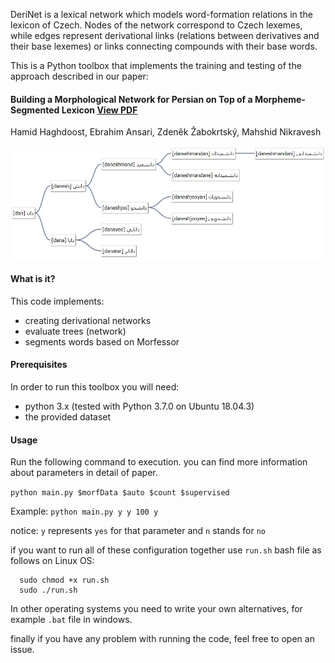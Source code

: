 
DeriNet is a lexical network which models word-formation relations in the lexicon of Czech. Nodes of the network correspond to Czech lexemes, while edges represent derivational links (relations between derivatives and their base lexemes) or links connecting compounds with their base words.

This is a Python toolbox that implements the training and testing of the approach described in our paper:
#### Building a Morphological Network for Persian on Top of a Morpheme-Segmented Lexicon [View PDF](https://www.aclweb.org/anthology/W19-8511.pdf)
Hamid Haghdoost, Ebrahim Ansari, Zdeněk Žabokrtský, Mahshid Nikravesh

![A sample tree](https://github.com/tuytoosh/derinet_fa/blob/master/images/tree.jpeg)

#### What is it?
This code implements:
* creating derivational networks
* evaluate trees (network)
* segments words based on Morfessor

#### Prerequisites
In order to run this toolbox you will need:
* python 3.x (tested with Python 3.7.0 on Ubuntu 18.04.3)
* the provided dataset

#### Usage

Run the following command to execution. you can find more information about parameters in detail of paper.

```python main.py $morfData $auto $count $supervised```

Example: `python main.py y y 100 y`

notice:
  `y` represents `yes` for that parameter and `n` stands for `no`


if you want to run all of these configuration together use `run.sh` bash file as follows on Linux OS:

```
  sudo chmod +x run.sh
  sudo ./run.sh
```

In other operating systems you need to write your own alternatives, for example `.bat` file in windows.

finally if you have any problem with running the code, feel free to open an issue.
